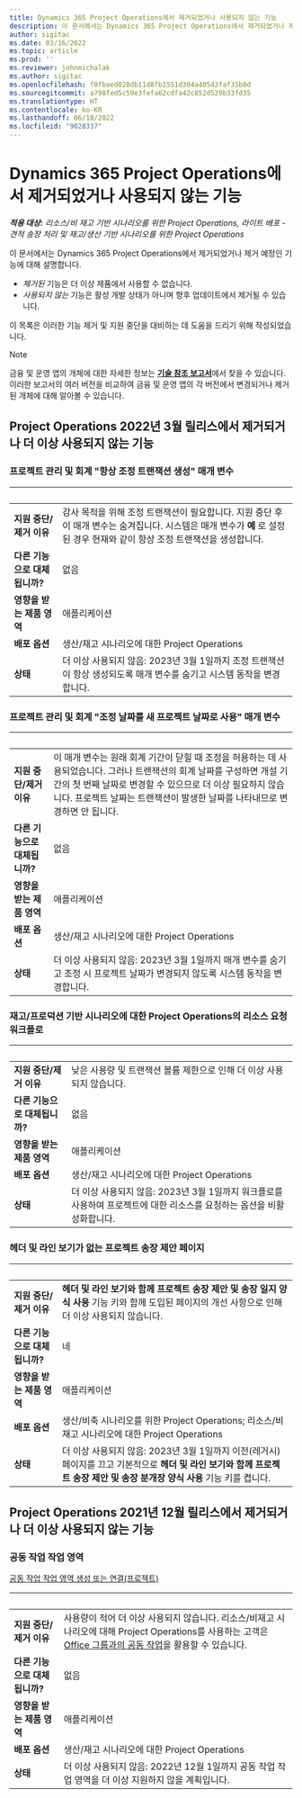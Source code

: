 ```yaml
---
title: Dynamics 365 Project Operations에서 제거되었거나 사용되지 않는 기능
description: 이 문서에서는 Dynamics 365 Project Operations에서 제거되었거나 제거 예정인 기능에 대해 설명합니다.
author: sigitac
ms.date: 03/16/2022
ms.topic: article
ms.prod: ''
ms.reviewer: johnmichalak
ms.author: sigitac
ms.openlocfilehash: f0fbaed028db11d8fb1551d304a40543faf35b0d
ms.sourcegitcommit: a798fed5c59e3fefa62cdfa42c852d529b33fd35
ms.translationtype: HT
ms.contentlocale: ko-KR
ms.lasthandoff: 06/18/2022
ms.locfileid: "9028337"
---
```

# <a name="removed-or-deprecated-features-in-dynamics-365-project-operations"></a>Dynamics 365 Project Operations에서 제거되었거나 사용되지 않는 기능

_**적용 대상:** 리소스/비 재고 기반 시나리오를 위한 Project Operations, 라이트 배포 - 견적 송장 처리 및 재고/생산 기반 시나리오를 위한 Project Operations_

이 문서에서는 Dynamics 365 Project Operations에서 제거되었거나 제거 예정인 기능에 대해 설명합니다.

- *제거된* 기능은 더 이상 제품에서 사용할 수 없습니다.
- *사용되지 않는* 기능은 활성 개발 상태가 아니며 향후 업데이트에서 제거될 수 있습니다.

이 목록은 이러한 기능 제거 및 지원 중단을 대비하는 데 도움을 드리기 위해 작성되었습니다.

> [!NOTE]
> 금융 및 운영 앱의 개체에 대한 자세한 정보는 [**기술 참조 보고서**](/dynamics/s-e/global/axtechrefrep_61)에서 찾을 수 있습니다. 이러한 보고서의 여러 버전을 비교하여 금융 및 운영 앱의 각 버전에서 변경되거나 제거된 개체에 대해 알아볼 수 있습니다.

## <a name="features-removed-or-deprecated-in-the-project-operations-march-2022-release"></a>Project Operations 2022년 3월 릴리스에서 제거되거나 더 이상 사용되지 않는 기능

### <a name="project-management-and-accounting-always-create-adjustment-transaction-parameter"></a>프로젝트 관리 및 회계 "항상 조정 트랜잭션 생성" 매개 변수

| &nbsp; | &nbsp; |
|--------|--------|
| **지원 중단/제거 이유** | 감사 목적을 위해 조정 트랜잭션이 필요합니다. 지원 중단 후 이 매개 변수는 숨겨집니다. 시스템은 매개 변수가 **예** 로 설정된 경우 현재와 같이 항상 조정 트랜잭션을 생성합니다. |
| **다른 기능으로 대체됩니까?** | 없음 |
| **영향을 받는 제품 영역** | 애플리케이션 |
| **배포 옵션** | 생산/재고 시나리오에 대한 Project Operations |
| **상태** | 더 이상 사용되지 않음: 2023년 3월 1일까지 조정 트랜잭션이 항상 생성되도록 매개 변수를 숨기고 시스템 동작을 변경합니다. |

### <a name="project-management-and-accounting-use-adjustment-date-as-new-project-date-parameter"></a>프로젝트 관리 및 회계 "조정 날짜를 새 프로젝트 날짜로 사용" 매개 변수

| &nbsp; | &nbsp; |
|--------|--------|
| **지원 중단/제거 이유** | 이 매개 변수는 원래 회계 기간이 닫힐 때 조정을 허용하는 데 사용되었습니다. 그러나 트랜잭션의 회계 날짜를 구성하면 개설 기간의 첫 번째 날짜로 변경할 수 있으므로 더 이상 필요하지 않습니다. 프로젝트 날짜는 트랜잭션이 발생한 날짜를 나타내므로 변경하면 안 됩니다. |
| **다른 기능으로 대체됩니까?** | 없음 |
| **영향을 받는 제품 영역** | 애플리케이션 |
| **배포 옵션** | 생산/재고 시나리오에 대한 Project Operations |
| **상태** | 더 이상 사용되지 않음: 2023년 3월 1일까지 매개 변수를 숨기고 조정 시 프로젝트 날짜가 변경되지 않도록 시스템 동작을 변경합니다. |

### <a name="resource-request-workflow-in-project-operations-for-stockedproduction-based-scenarios"></a>재고/프로덕션 기반 시나리오에 대한 Project Operations의 리소스 요청 워크플로

| &nbsp; | &nbsp; |
|--------|--------|
| **지원 중단/제거 이유** | 낮은 사용량 및 트랜잭션 볼륨 제한으로 인해 더 이상 사용되지 않습니다. |
| **다른 기능으로 대체됩니까?** | 없음 |
| **영향을 받는 제품 영역** | 애플리케이션 |
| **배포 옵션** | 생산/재고 시나리오에 대한 Project Operations |
| **상태** | 더 이상 사용되지 않음: 2023년 3월 1일까지 워크플로를 사용하여 프로젝트에 대한 리소스를 요청하는 옵션을 비활성화합니다. |

### <a name="project-invoice-proposal-page-without-header-and-lines-views"></a>헤더 및 라인 보기가 없는 프로젝트 송장 제안 페이지

| &nbsp; | &nbsp; |
|--------|--------|
| **지원 중단/제거 이유** | **헤더 및 라인 보기와 함께 프로젝트 송장 제안 및 송장 일지 양식 사용** 기능 키와 함께 도입된 페이지의 개선 사항으로 인해 더 이상 사용되지 않습니다. |
| **다른 기능으로 대체됩니까?** | 네 |
| **영향을 받는 제품 영역** | 애플리케이션 |
| **배포 옵션** | 생산/비축 시나리오를 위한 Project Operations; 리소스/비재고 시나리오에 대한 Project Operations |
| **상태** | 더 이상 사용되지 않음: 2023년 3월 1일까지 이전(레거시) 페이지를 끄고 기본적으로 **헤더 및 라인 보기와 함께 프로젝트 송장 제안 및 송장 분개장 양식 사용** 기능 키를 켭니다. |

## <a name="features-removed-or-deprecated-in-the-project-operations-december-2021-release"></a>Project Operations 2021년 12월 릴리스에서 제거되거나 더 이상 사용되지 않는 기능

### <a name="collaboration-workspaces"></a>공동 작업 작업 영역

[공동 작업 작업 영역 생성 또는 연결(프로젝트)](/dynamicsax-2012/appuser-itpro/create-or-link-to-a-collaboration-workspace-project)

| &nbsp; | &nbsp; |
|--------|--------|
| **지원 중단/제거 이유** | 사용량이 적어 더 이상 사용되지 않습니다. 리소스/비재고 시나리오에 대해 Project Operations를 사용하는 고객은 [ Office 그룹과의 공동 작업](../project-management/collaboration-groups.md)을 활용할 수 있습니다. |
| **다른 기능으로 대체됩니까?** | 없음 |
| **영향을 받는 제품 영역** | 애플리케이션  |
| **배포 옵션** | 생산/재고 시나리오에 대한 Project Operations |
| **상태** | 더 이상 사용되지 않음: 2022년 12월 1일까지 공동 작업 작업 영역을 더 이상 지원하지 않을 계획입니다. |
